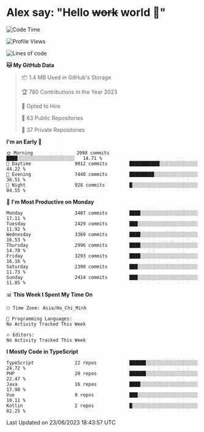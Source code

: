 # Alex say: "Hello ~~work~~ world 🐾"

<!--START_SECTION:waka-->
![Code Time](http://img.shields.io/badge/Code%20Time-839%20hrs%205%20mins-blue)

![Profile Views](http://img.shields.io/badge/Profile%20Views-0-blue)

![Lines of code](https://img.shields.io/badge/From%20Hello%20World%20I%27ve%20Written-41.1%20million%20lines%20of%20code-blue)

**🐱 My GitHub Data** 

> 📦 1.4 MB Used in GitHub's Storage 
 > 
> 🏆 780 Contributions in the Year 2023
 > 
> 💼 Opted to Hire
 > 
> 📜 63 Public Repositories 
 > 
> 🔑 37 Private Repositories 
 > 
**I'm an Early 🐤** 

```text
🌞 Morning                2998 commits        ████░░░░░░░░░░░░░░░░░░░░░   14.71 % 
🌆 Daytime                9012 commits        ███████████░░░░░░░░░░░░░░   44.22 % 
🌃 Evening                7440 commits        █████████░░░░░░░░░░░░░░░░   36.51 % 
🌙 Night                  928 commits         █░░░░░░░░░░░░░░░░░░░░░░░░   04.55 % 
```
📅 **I'm Most Productive on Monday** 

```text
Monday                   3487 commits        ████░░░░░░░░░░░░░░░░░░░░░   17.11 % 
Tuesday                  2429 commits        ███░░░░░░░░░░░░░░░░░░░░░░   11.92 % 
Wednesday                3369 commits        ████░░░░░░░░░░░░░░░░░░░░░   16.53 % 
Thursday                 2996 commits        ████░░░░░░░░░░░░░░░░░░░░░   14.70 % 
Friday                   3293 commits        ████░░░░░░░░░░░░░░░░░░░░░   16.16 % 
Saturday                 2390 commits        ███░░░░░░░░░░░░░░░░░░░░░░   11.73 % 
Sunday                   2414 commits        ███░░░░░░░░░░░░░░░░░░░░░░   11.85 % 
```


📊 **This Week I Spent My Time On** 

```text
🕑︎ Time Zone: Asia/Ho_Chi_Minh

💬 Programming Languages: 
No Activity Tracked This Week

🔥 Editors: 
No Activity Tracked This Week
```

**I Mostly Code in TypeScript** 

```text
TypeScript               22 repos            ██████░░░░░░░░░░░░░░░░░░░   24.72 % 
PHP                      20 repos            ██████░░░░░░░░░░░░░░░░░░░   22.47 % 
Java                     16 repos            ████░░░░░░░░░░░░░░░░░░░░░   17.98 % 
Vue                      9 repos             ███░░░░░░░░░░░░░░░░░░░░░░   10.11 % 
Kotlin                   2 repos             █░░░░░░░░░░░░░░░░░░░░░░░░   02.25 % 
```




 Last Updated on 23/06/2023 18:43:57 UTC
<!--END_SECTION:waka-->
